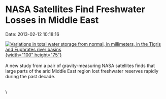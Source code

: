 NASA Satellites Find Freshwater Losses in Middle East
=====================================================

Date: 2013-02-12 10:18:16

[![Variations in total water storage from normal, in millimeters, in the
Tigris and Euphrates river
basins](http://www.jpl.nasa.gov/images/earth/grace/20130212/grace20130212-th.jpg){width="100"
height="75"}](http://www.jpl.nasa.gov/news/news.cfm?release=2013-054&rn=news.xml&rst=3688)\
\
A new study from a pair of gravity-measuring NASA satellites finds that
large parts of the arid Middle East region lost freshwater reserves
rapidly during the past decade.

\
\
